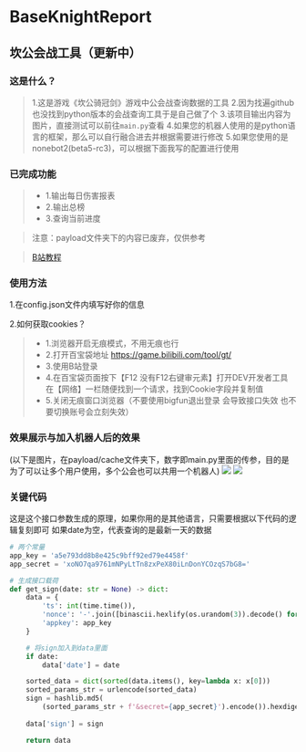 <!--
 * @Author: 七画一只妖 1157529280@qq.com
 * @Date: 2023-03-27 09:43:36
 * @LastEditors: 七画一只妖 1157529280@qq.com
 * @LastEditTime: 2023-11-06 12:44:55
 * @FilePath: \060坎公骑冠剑会战工具\README.md
 * @Description: 这是默认设置,请设置`customMade`, 打开koroFileHeader查看配置 进行设置: https://github.com/OBKoro1/koro1FileHeader/wiki/%E9%85%8D%E7%BD%AE
-->
# BaseKnightReport
## 坎公会战工具（更新中）

### 这是什么？
> 1.这是游戏《坎公骑冠剑》游戏中公会战查询数据的工具
> 2.因为找遍github也没找到python版本的会战查询工具于是自己做了个
> 3.该项目输出内容为图片，直接测试可以前往`main.py`查看
> 4.如果您的机器人使用的是python语言的框架，那么可以自行融合进去并根据需要进行修改
> 5.如果您使用的是nonebot2(beta5-rc3)，可以根据下面我写的配置进行使用

### 已完成功能
>- 1.输出每日伤害报表
>- 2.输出总榜
>- 3.查询当前进度

> 注意：payload文件夹下的内容已废弃，仅供参考

> [B站教程](https://www.bilibili.com/video/BV1yz4y1A7PQ/)

### 使用方法
1.在config.json文件内填写好你的信息

2.如何获取cookies？
>- 1.浏览器开启无痕模式，不用无痕也行
>- 2.打开百宝袋地址 https://game.bilibili.com/tool/gt/
>- 3.使用B站登录
>- 4.在百宝袋页面按下【F12 没有F12右键审元素】打开DEV开发者工具 在【网络】一栏随便找到一个请求，找到Cookie字段并复制值
>- 5.关闭无痕窗口浏览器（不要使用bigfun退出登录 会导致接口失效 也不要切换账号会立刻失效）

### 效果展示与加入机器人后的效果
(以下是图片，在payload/cache文件夹下，数字即main.py里面的传参，目的是为了可以让多个用户使用，多个公会也可以共用一个机器人)
![](https://cdngoapl.twip.top/image/%E8%BF%9B%E5%BA%A6%E8%A1%A8_114514.jpg)
![](https://cdngoapl.twip.top/image/%E8%A1%A8%E6%A0%BC%E5%9B%BE_114514.jpg)


### 关键代码
这是这个接口参数生成的原理，如果你用的是其他语言，只需要根据以下代码的逻辑复刻即可
如果date为空，代表查询的是最新一天的数据
~~~python
# 两个常量
app_key = 'a5e793dd8b8e425c9bff92ed79e4458f'
app_secret = 'xoNO7qa9761mNPyLtTn8zxPeX80iLnDonYCOzqS7bG8='

# 生成接口载荷
def get_sign(date: str = None) -> dict:
    data = {
        'ts': int(time.time()),
        'nonce': '-'.join([binascii.hexlify(os.urandom(3)).decode() for _ in range(3)]),
        'appkey': app_key
    }

    # 将sign加入到data里面
    if date:
        data['date'] = date

    sorted_data = dict(sorted(data.items(), key=lambda x: x[0]))
    sorted_params_str = urlencode(sorted_data)
    sign = hashlib.md5(
        (sorted_params_str + f'&secret={app_secret}').encode()).hexdigest()
    
    data['sign'] = sign

    return data
~~~